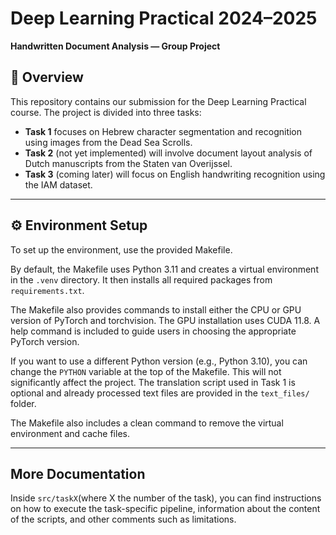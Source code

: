 # Deep Learning Practical 2024–2025  
**Handwritten Document Analysis — Group Project**

## 📝 Overview

This repository contains our submission for the Deep Learning Practical course. The project is divided into three tasks:

- **Task 1** focuses on Hebrew character segmentation and recognition using images from the Dead Sea Scrolls.
- **Task 2** (not yet implemented) will involve document layout analysis of Dutch manuscripts from the Staten van Overijssel.
- **Task 3** (coming later) will focus on English handwriting recognition using the IAM dataset.

---

## ⚙️ Environment Setup

To set up the environment, use the provided Makefile.

By default, the Makefile uses Python 3.11 and creates a virtual environment in the `.venv` directory. It then installs all required packages from `requirements.txt`.

The Makefile also provides commands to install either the CPU or GPU version of PyTorch and torchvision. The GPU installation uses CUDA 11.8. A help command is included to guide users in choosing the appropriate PyTorch version.

If you want to use a different Python version (e.g., Python 3.10), you can change the `PYTHON` variable at the top of the Makefile. This will not significantly affect the project. The translation script used in Task 1 is optional and already processed text files are provided in the `text_files/` folder.

The Makefile also includes a clean command to remove the virtual environment and cache files.

---

## More Documentation

Inside `src/taskX`(where X the number of the task), you can find instructions on how to execute the task-specific pipeline, information about the content of the scripts, and other comments such as limitations.